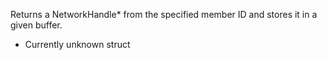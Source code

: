 Returns a NetworkHandle* from the specified member ID and stores it in a given buffer.

* Currently unknown struct